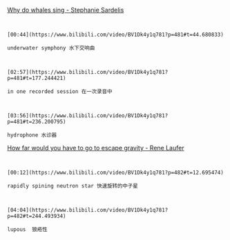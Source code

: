 [Why do whales sing - Stephanie Sardelis](https://www.bilibili.com/video/BV1Dk4y1q781?p=481)


```ad-note


[00:44](https://www.bilibili.com/video/BV1Dk4y1q781?p=481#t=44.680833)

underwater symphony 水下交响曲

```

```ad-note


[02:57](https://www.bilibili.com/video/BV1Dk4y1q781?p=481#t=177.244421)

in one recorded session 在一次录音中

```

```ad-note


[03:56](https://www.bilibili.com/video/BV1Dk4y1q781?p=481#t=236.200795)

hydrophone 水诊器

```

[How far would you have to go to escape gravity - Rene Laufer](https://www.bilibili.com/video/BV1Dk4y1q781?p=482)

```ad-note


[00:12](https://www.bilibili.com/video/BV1Dk4y1q781?p=482#t=12.695474)

rapidly spining neutron star 快速旋转的中子星

```

```ad-note


[04:04](https://www.bilibili.com/video/BV1Dk4y1q781?p=482#t=244.493934)

lupous  狼疮性

```